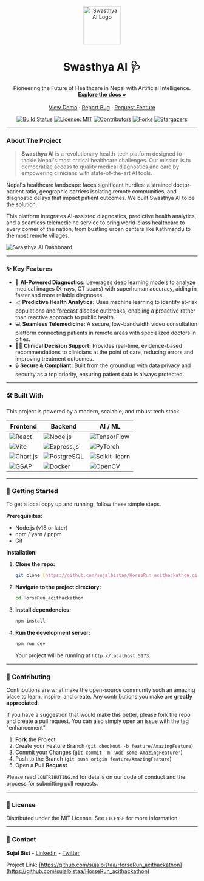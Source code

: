 <br/>
<p align="center">
  <a href="https://github.com/sujalbistaa/HorseRun_acithackathon">
    <img src="https://drive.google.com/file/d/1SOpzn9EiDUtHGfLSddBzANFuFKrSveyf/view" alt="Swasthya AI Logo" width="100" height="100">
  </a>

  <h1 align="center">Swasthya AI 🩺</h1>

  <p align="center">
    Pioneering the Future of Healthcare in Nepal with Artificial Intelligence.
    <br />
    <a href="#about-the-project"><strong>Explore the docs »</strong></a>
    <br />
    <br />
    <a href="YOUR_DEMO_LINK_HERE">View Demo</a>
    ·
    <a href="https://github.com/sujalbistaa/HorseRun_acithackathon/issues">Report Bug</a>
    ·
    <a href="https://github.com/sujalbistaa/HorseRun_acithackathon/issues">Request Feature</a>
  </p>
</p>

<div align="center">

[![Build Status](https://img.shields.io/badge/build-passing-brightgreen?style=for-the-badge)](https://github.com/sujalbistaa/HorseRun_acithackathon)
[![License: MIT](https://img.shields.io/badge/License-MIT-blue.svg?style=for-the-badge)](https://opensource.org/licenses/MIT)
[![Contributors](https://img.shields.io/github/contributors/sujalbistaa/HorseRun_acithackathon?style=for-the-badge&color=orange)](https://github.com/sujalbistaa/HorseRun_acithackathon/graphs/contributors)
[![Forks](https://img.shields.io/github/forks/sujalbistaa/HorseRun_acithackathon?style=for-the-badge&color=purple)](https://github.com/sujalbistaa/HorseRun_acithackathon/network/members)
[![Stargazers](https://img.shields.io/github/stars/sujalbistaa/HorseRun_acithackathon?style=for-the-badge&color=yellow)](https://github.com/sujalbistaa/HorseRun_acithackathon/stargazers)

</div>

---

### About The Project

> **Swasthya AI** is a revolutionary health-tech platform designed to tackle Nepal's most critical healthcare challenges. Our mission is to democratize access to quality medical diagnostics and care by empowering clinicians with state-of-the-art AI tools.

Nepal's healthcare landscape faces significant hurdles: a strained doctor-patient ratio, geographic barriers isolating remote communities, and diagnostic delays that impact patient outcomes. We built Swasthya AI to be the solution.

This platform integrates AI-assisted diagnostics, predictive health analytics, and a seamless telemedicine service to bring world-class healthcare to every corner of the nation, from bustling urban centers like Kathmandu to the most remote villages.

![Swasthya AI Dashboard](https://i.ibb.co/mGj9zQ4/Screely-1724863004812.png)

---

### ✨ Key Features

* 🧠 **AI-Powered Diagnostics:** Leverages deep learning models to analyze medical images (X-rays, CT scans) with superhuman accuracy, aiding in faster and more reliable diagnoses.
* 📈 **Predictive Health Analytics:** Uses machine learning to identify at-risk populations and forecast disease outbreaks, enabling a proactive rather than reactive approach to public health.
* 💻 **Seamless Telemedicine:** A secure, low-bandwidth video consultation platform connecting patients in remote areas with specialized doctors in cities.
* 🧑‍⚕️ **Clinical Decision Support:** Provides real-time, evidence-based recommendations to clinicians at the point of care, reducing errors and improving treatment outcomes.
* 🔒 **Secure & Compliant:** Built from the ground up with data privacy and security as a top priority, ensuring patient data is always protected.

---

### 🛠️ Built With

This project is powered by a modern, scalable, and robust tech stack.

| Frontend                                                                                                                                                                                                                           | Backend                                                                                                                                                                                               | AI / ML                                                                                                                                                                                                               |
| ---------------------------------------------------------------------------------------------------------------------------------------------------------------------------------------------------------------------------------- | ----------------------------------------------------------------------------------------------------------------------------------------------------------------------------------------------------- | --------------------------------------------------------------------------------------------------------------------------------------------------------------------------------------------------------------------- |
| ![React](https://img.shields.io/badge/React-20232A?style=for-the-badge&logo=react&logoColor=61DAFB)                                                                                                                                  | ![Node.js](https://img.shields.io/badge/Node.js-339933?style=for-the-badge&logo=nodedotjs&logoColor=white)                                                                                               | ![TensorFlow](https://img.shields.io/badge/TensorFlow-FF6F00?style=for-the-badge&logo=tensorflow&logoColor=white)                                                                                                      |
| ![Vite](https://img.shields.io/badge/Vite-646CFF?style=for-the-badge&logo=vite&logoColor=white)                                                                                                                                      | ![Express.js](https://img.shields.io/badge/Express.js-000000?style=for-the-badge&logo=express&logoColor=white)                                                                                           | ![PyTorch](https://img.shields.io/badge/PyTorch-EE4C2C?style=for-the-badge&logo=pytorch&logoColor=white)                                                                                                               |
| ![Chart.js](https://img.shields.io/badge/Chart.js-FF6384?style=for-the-badge&logo=chartdotjs&logoColor=white)                                                                                                                          | ![PostgreSQL](https://img.shields.io/badge/PostgreSQL-4169E1?style=for-the-badge&logo=postgresql&logoColor=white)                                                                                       | ![Scikit-learn](https://img.shields.io/badge/scikit--learn-F7931A?style=for-the-badge&logo=scikitlearn&logoColor=white)                                                                                                  |
| ![GSAP](https://img.shields.io/badge/GSAP-88CE02?style=for-the-badge&logo=greensock&logoColor=white)                                                                                                                                  | ![Docker](https://img.shields.io/badge/Docker-2496ED?style=for-the-badge&logo=docker&logoColor=white)                                                                                                   | ![OpenCV](https://img.shields.io/badge/OpenCV-5C3EE8?style=for-the-badge&logo=opencv&logoColor=white)                                                                                                                   |

---

### 🚀 Getting Started

To get a local copy up and running, follow these simple steps.

**Prerequisites:**
* Node.js (v18 or later)
* npm / yarn / pnpm
* Git

**Installation:**

1.  **Clone the repo:**
    ```sh
    git clone [https://github.com/sujalbistaa/HorseRun_acithackathon.git](https://github.com/sujalbistaa/HorseRun_acithackathon.git)
    ```
2.  **Navigate to the project directory:**
    ```sh
    cd HorseRun_acithackathon
    ```
3.  **Install dependencies:**
    ```sh
    npm install
    ```
4.  **Run the development server:**
    ```sh
    npm run dev
    ```
    Your project will be running at `http://localhost:5173`.

---

### 🤝 Contributing

Contributions are what make the open-source community such an amazing place to learn, inspire, and create. Any contributions you make are **greatly appreciated**.

If you have a suggestion that would make this better, please fork the repo and create a pull request. You can also simply open an issue with the tag "enhancement".

1.  **Fork** the Project
2.  Create your Feature Branch (`git checkout -b feature/AmazingFeature`)
3.  Commit your Changes (`git commit -m 'Add some AmazingFeature'`)
4.  Push to the Branch (`git push origin feature/AmazingFeature`)
5.  Open a **Pull Request**

Please read `CONTRIBUTING.md` for details on our code of conduct and the process for submitting pull requests.

---

### 📄 License

Distributed under the MIT License. See `LICENSE` for more information.

---

### 📧 Contact

**Sujal Bist** - [LinkedIn](YOUR_LINKEDIN_URL) - [Twitter](YOUR_TWITTER_URL)

Project Link: [https://github.com/sujalbistaa/HorseRun_acithackathon](https://github.com/sujalbistaa/HorseRun_acithackathon)
